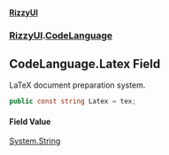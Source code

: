 #### [RizzyUI](index 'index')
### [RizzyUI](RizzyUI 'RizzyUI').[CodeLanguage](RizzyUI.CodeLanguage 'RizzyUI.CodeLanguage')

## CodeLanguage.Latex Field

LaTeX document preparation system.

```csharp
public const string Latex = tex;
```

#### Field Value
[System.String](https://docs.microsoft.com/en-us/dotnet/api/System.String 'System.String')